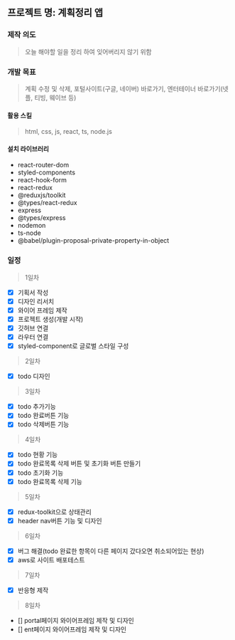 ## 프로젝트 명: 계획정리 앱

### 제작 의도

> 오늘 해야할 일을 정리 하여 잊어버리지 않기 위함

### 개발 목표

> 계획 수정 및 삭제, 포털사이트(구글, 네이버) 바로가기, 엔터테이너 바로가기(넷플, 티빙, 웨이브 등)

#### 활용 스킬

> html, css, js, react, ts, node.js

#### 설치 라이브러리

- react-router-dom
- styled-components
- react-hook-form
- react-redux
- @reduxjs/toolkit
- @types/react-redux
- express
- @types/express
- nodemon
- ts-node
- @babel/plugin-proposal-private-property-in-object

### 일정

> 1일차

- [x] 기획서 작성
- [x] 디자인 리서치
- [x] 와이어 프레임 제작
- [x] 프로젝트 생성(개발 시작)
- [x] 깃허브 연결
- [x] 라우터 연결
- [x] styled-component로 글로벌 스타일 구성

> 2일차

- [x] todo 디자인

> 3일차

- [x] todo 추가기능
- [x] todo 완료버튼 기능
- [x] todo 삭제버튼 기능

> 4일차

- [x] todo 현황 기능
- [x] todo 완료목록 삭제 버튼 및 초기화 버튼 만들기
- [x] todo 초기화 기능
- [x] todo 완료목록 삭제 기능

> 5일차

- [x] redux-toolkit으로 상태관리
- [x] header nav버튼 기능 및 디자인

> 6일차

- [x] 버그 해결(todo 완료한 항목이 다른 페이지 갔다오면 취소되어있는 현상)
- [x] aws로 사이트 배포테스트

> 7일차

- [x] 반응형 제작

> 8일차

- [] portal페이지 와이어프레임 제작 및 디자인
- [] ent페이지 와이어프레임 제작 및 디자인

